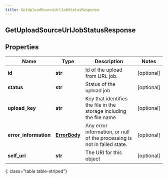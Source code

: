 ```yaml
---
title: GetUploadSourceUrlJobStatusResponse
---
```

## GetUploadSourceUrlJobStatusResponse

## Properties

|Name | Type | Description | Notes|
|------------ | ------------- | ------------- | -------------|
| **id** | **str** | Id of the upload from URL job. | [optional] |
| **status** | **str** | Status of the upload job | [optional] |
| **upload_key** | **str** | Key that identifies the file in the storage including the file name | [optional] |
| **error_information** | [**ErrorBody**](ErrorBody.html) | Any error information, or null of the processing is not in failed state. | [optional] |
| **self_uri** | **str** | The URI for this object | [optional] |
{: class="table table-striped"}


